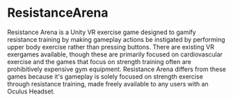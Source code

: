 # ResistanceArena
Resistance Arena is a Unity VR exercise game designed to gamify resistance training by making gameplay actions be instigated by performing upper body exercise rather than pressing buttons. There are existing VR exergames available, though these are primarily focused on cardiovascular exercise and the games that focus on strength training often are prohibitively expensive gym equipment. Resistance Arena differs from these games because it's gameplay is solely focused on strength exercise through resistance training, made freely available to any users with an Oculus Headset.
